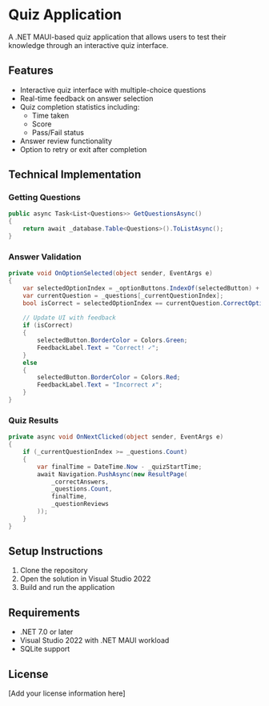 # Quiz Application

A .NET MAUI-based quiz application that allows users to test their knowledge through an interactive quiz interface.

## Features

- Interactive quiz interface with multiple-choice questions
- Real-time feedback on answer selection
- Quiz completion statistics including:
  - Time taken
  - Score
  - Pass/Fail status
- Answer review functionality
- Option to retry or exit after completion

## Technical Implementation

### Getting Questions
```csharp
public async Task<List<Questions>> GetQuestionsAsync()
{
    return await _database.Table<Questions>().ToListAsync();
}
```

### Answer Validation
```csharp
private void OnOptionSelected(object sender, EventArgs e)
{
    var selectedOptionIndex = _optionButtons.IndexOf(selectedButton) + 1;
    var currentQuestion = _questions[_currentQuestionIndex];
    bool isCorrect = selectedOptionIndex == currentQuestion.CorrectOption;
    
    // Update UI with feedback
    if (isCorrect)
    {
        selectedButton.BorderColor = Colors.Green;
        FeedbackLabel.Text = "Correct! ✓";
    }
    else
    {
        selectedButton.BorderColor = Colors.Red;
        FeedbackLabel.Text = "Incorrect ✗";
    }
}
```

### Quiz Results
```csharp
private async void OnNextClicked(object sender, EventArgs e)
{
    if (_currentQuestionIndex >= _questions.Count)
    {
        var finalTime = DateTime.Now - _quizStartTime;
        await Navigation.PushAsync(new ResultPage(
            _correctAnswers, 
            _questions.Count, 
            finalTime, 
            _questionReviews
        ));
    }
}
```

## Setup Instructions

1. Clone the repository
2. Open the solution in Visual Studio 2022
3. Build and run the application

## Requirements

- .NET 7.0 or later
- Visual Studio 2022 with .NET MAUI workload
- SQLite support

## License

[Add your license information here] 
